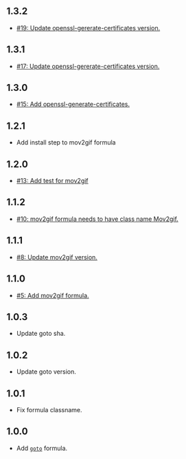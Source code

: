 ## 1.3.2
* [#19: Update openssl-gererate-certificates version.](https://github.com/haensl/homebrew-haensl/issues/19)

## 1.3.1
* [#17: Update openssl-gererate-certificates version.](https://github.com/haensl/homebrew-haensl/issues/17)

## 1.3.0
* [#15: Add openssl-generate-certificates.](https://github.com/haensl/homebrew-haensl/issues/15)

## 1.2.1
* Add install step to mov2gif formula

## 1.2.0
* [#13: Add test for mov2gif](https://github.com/haensl/homebrew-haensl/issues/13)

## 1.1.2
* [#10: mov2gif formula needs to have class name Mov2gif.](https://github.com/haensl/homebrew-haensl/issues/10)

## 1.1.1
* [#8: Update mov2gif version.](https://github.com/haensl/homebrew-haensl/issues/8)

## 1.1.0
* [#5: Add mov2gif formula.](https://github.com/haensl/homebrew-haensl/issues/5)

## 1.0.3
* Update goto sha.

## 1.0.2
* Update goto version.

## 1.0.1
* Fix formula classname.

## 1.0.0
* Add [`goto`](https://github.com/haensl/goto) formula.
